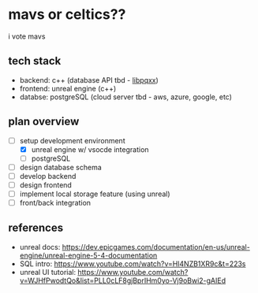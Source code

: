 # mavs or celtics??
i vote mavs

## tech stack
- backend: c++ (database API tbd - [libpqxx](https://github.com/jtv/libpqxx))
- frontend: unreal engine (c++)
- databse: postgreSQL (cloud server tbd - aws, azure, google, etc)

## plan overview
- [ ] setup development environment
  - [x] unreal engine w/ vsocde integration
  - [ ] postgreSQL
- [ ] design database schema
- [ ] develop backend
- [ ] design frontend
- [ ] implement local storage feature (using unreal)
- [ ] front/back integration

## references
- unreal docs: https://dev.epicgames.com/documentation/en-us/unreal-engine/unreal-engine-5-4-documentation
- SQL intro: https://www.youtube.com/watch?v=Hl4NZB1XR9c&t=223s
- unreal UI tutorial: https://www.youtube.com/watch?v=WJHfPwodtQo&list=PLL0cLF8gjBprIHm0yo-Vj9oBwi2-gAIEd

